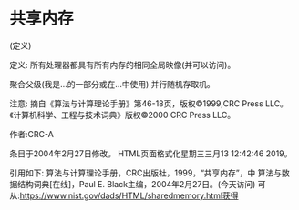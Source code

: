 # 共享内存


(定义)



定义:
所有处理器都具有所有内存的相同全局映像(并可以访问)。



聚合父级(我是…的一部分或在…中使用)
并行随机存取机。



注意:
摘自《算法与计算理论手册》第46-18页，版权©1999,CRC Press LLC。《计算机科学、工程与技术词典》版权©2000 CRC Press LLC。


作者:CRC-A







条目于2004年2月27日修改。
HTML页面格式化星期三三月13 12:42:46 2019。



引用如下:
算法与计算理论手册，CRC出版社，1999，“共享内存”，中
算法与数据结构词典[在线]，Paul E. Black主编，2004年2月27日。(今天访问)
可从:https://www.nist.gov/dads/HTML/sharedmemory.html获得